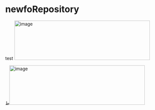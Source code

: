 # newfoRepository
test
<img width="429" height="125" alt="image" src="https://github.com/user-attachments/assets/9b0a3da4-1362-40cc-a73b-65c77454bb01" />

ط<img width="429" height="125" alt="image" src="https://github.com/user-attachments/assets/02ac9424-e885-44d0-b892-a8abac8185dd" />

